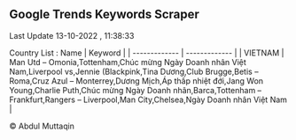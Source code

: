 

## Google Trends Keywords Scraper 
 
Last Update 13-10-2022 , 11:38:33

Country List :
 Name  | Keyword |
| ------------- | ------------- |
| VIETNAM | Man Utd – Omonia,Tottenham,Chúc mừng Ngày Doanh nhân Việt Nam,Liverpool vs,Jennie (Blackpink,Tina Dương,Club Brugge,Betis – Roma,Cruz Azul – Monterrey,Dương Mịch,Áp thấp nhiệt đới,Jang Won Young,Charlie Puth,Chúc mừng Ngày Doanh nhân,Barca,Tottenham – Frankfurt,Rangers – Liverpool,Man City,Chelsea,Ngày Doanh nhân Việt Nam |



© Abdul Muttaqin 
